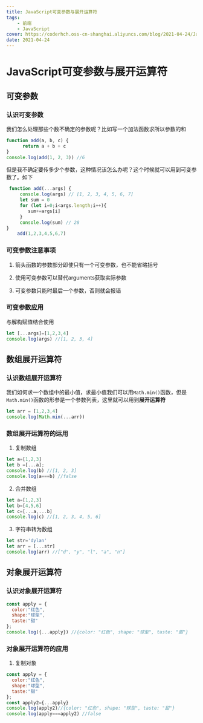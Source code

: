```yaml
---
title: JavaScript可变参数与展开运算符
tags: 
    - 前端
    - JavaScript
cover: https://coderhch.oss-cn-shanghai.aliyuncs.com/blog/2021-04-24/JavaScript%E5%8F%AF%E5%8F%98%E5%8F%82%E6%95%B0%E4%B8%8E%E5%B1%95%E5%BC%80%E8%BF%90%E7%AE%97%E7%AC%A6/1.jpg
date: 2021-04-24
---
```

#	JavaScript可变参数与展开运算符

##	可变参数

### 认识可变参数

我们怎么处理那些个数不确定的参数呢？比如写一个加法函数求所以参数的和

```javascript
function add(a, b, c) {
      return a + b + c
}
console.log(add(1, 2, 3)) //6
```

但是我不确定要传多少个参数，这种情况该怎么办呢？这个时候就可以用到可变参数了。如下

```javascript
 function add(...args) {
     console.log(args) // [1, 2, 3, 4, 5, 6, 7]
     let sum = 0
     for (let i=0;i<args.length;i++){
     	sum+=args[i]
     }
     console.log(sum) // 28
}
	add(1,2,3,4,5,6,7)
```

###	可变参数注意事项

1. 箭头函数的参数部分即使只有一个可变参数，也不能省略括号

2. 使用可变参数可以替代arguments获取实际参数
3. 可变参数只能时最后一个参数，否则就会报错

### 可变参数应用

与解构赋值结合使用

```javascript
let [...args]=[1,2,3,4]
console.log(args) //[1, 2, 3, 4]
```

## 数组展开运算符

### 认识数组展开运算符

我们如何求一个数组中的最小值，求最小值我们可以用`Math.min()`函数，但是`Math.min()`函数的形参是一个参数列表，这里就可以用到**展开运算符**

```javascript
let arr = [1,2,3,4]
console.log(Math.min(...arr))
```

### 数组展开运算符的运用

1. 复制数组

```javascript
let a=[1,2,3]
let b =[...a];
console.log(b) //[1, 2, 3]
console.log(a===b) //false
```

2. 合并数组

```javascript
let a=[1,2,3]
let b=[4,5,6]
let c=[...a,...b]
console.log(c) //[1, 2, 3, 4, 5, 6]
```

3. 字符串转为数组

```javascript
let str='dylan'
let arr = [...str]
console.log(arr) //["d", "y", "l", "a", "n"]
```

## 对象展开运算符

### 认识对象展开运算符

```javascript
const apply = {
  color:"红色",
  shape:"球型",
  taste:"甜"
};
console.log({...apply}) //{color: "红色", shape: "球型", taste: "甜"}
```

### 对象展开运算符的应用

1. 复制对象

```javascript
const apply = {
  color:"红色",
  shape:"球型",
  taste:"甜"
};
const apply2={...apply}
console.log(apply2)//{color: "红色", shape: "球型", taste: "甜"}
console.log(apply===apply2) //false
```

